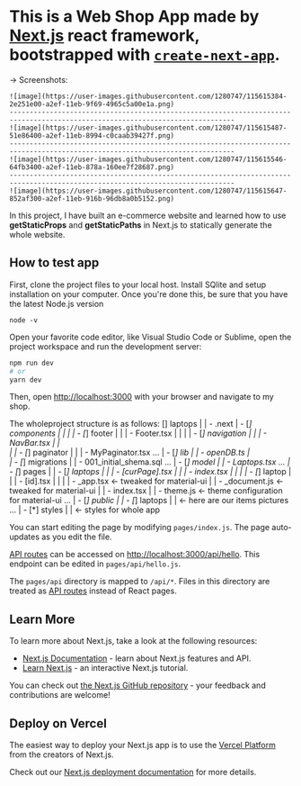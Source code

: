 # This is a Web Shop App made by [Next.js](https://nextjs.org/) react framework, bootstrapped with [`create-next-app`](https://github.com/vercel/next.js/tree/canary/packages/create-next-app).

  -> Screenshots:
    
    ![image](https://user-images.githubusercontent.com/1280747/115615384-2e251e00-a2ef-11eb-9f69-4965c5a00e1a.png)
    ------------------------------------------------------------------------------------------------------------------------------
    ![image](https://user-images.githubusercontent.com/1280747/115615487-51e86400-a2ef-11eb-8994-c0caab39427f.png)
    ------------------------------------------------------------------------------------------------------------------------------
    ![image](https://user-images.githubusercontent.com/1280747/115615546-64fb3400-a2ef-11eb-878a-160ee7f28687.png)
    ------------------------------------------------------------------------------------------------------------------------------
    ![image](https://user-images.githubusercontent.com/1280747/115615647-852af300-a2ef-11eb-916b-96db8a0b5152.png)

  In this project, I have built an e-commerce website and learned how to use **getStaticProps** and **getStaticPaths** in Next.js to statically generate the whole website. 

## How to test app

First, clone the project files to your local host. Install SQlite and setup installation on your computer. Once you're done this, be sure that you have the latest Node.js version 

  ``` node -v ```

Open your favorite code editor, like Visual Studio Code or Sublime, open the project workspace and run the development server:

  ```bash
  npm run dev
  # or
  yarn dev
  ```

Then, open [http://localhost:3000](http://localhost:3000) with your browser and navigate to my shop.

The wholeproject structure is as follows:
  [] laptops
   |
   | - .next
   | - [*] components
   |    |
   |    | - [*] footer
   |    |    | - Footer.tsx
   |    |
   |    | - [*] navigation
   |    |    | - NavBar.tsx
   |    |  
   |    | - [*] paginator
   |    |    | - MyPaginator.tsx
   ...
   | - [*] lib
   |    | - openDB.ts
   |    
   | - [*] migrations
   |    | - 001_initial_shema.sql
   ...
   | - [*] model
   |    | - Laptops.tsx
   ...
   | - [*] pages
   |    | - [*] laptops
   |    |    | - [curPage].tsx
   |    |    | - index.tsx
   |    |
   |    | - [*] laptop
   |    |    | - [id].tsx
   |    | 
   |    | - _app.tsx <- tweaked for material-ui
   |    | - _document.js <- tweaked for material-ui
   |    | - index.tsx 
   |    | - theme.js <- theme configuration for material-ui
   ...
   | - [*] public
   |    | - [*] laptops
   |         | <- here are our items pictures
   ...
   | - [*] styles
   |    | <- styles for whole app

You can start editing the page by modifying `pages/index.js`. The page auto-updates as you edit the file.

[API routes](https://nextjs.org/docs/api-routes/introduction) can be accessed on [http://localhost:3000/api/hello](http://localhost:3000/api/hello). This endpoint can be edited in `pages/api/hello.js`.

The `pages/api` directory is mapped to `/api/*`. Files in this directory are treated as [API routes](https://nextjs.org/docs/api-routes/introduction) instead of React pages.

## Learn More

To learn more about Next.js, take a look at the following resources:

- [Next.js Documentation](https://nextjs.org/docs) - learn about Next.js features and API.
- [Learn Next.js](https://nextjs.org/learn) - an interactive Next.js tutorial.

You can check out [the Next.js GitHub repository](https://github.com/vercel/next.js/) - your feedback and contributions are welcome!

## Deploy on Vercel

The easiest way to deploy your Next.js app is to use the [Vercel Platform](https://vercel.com/new?utm_medium=default-template&filter=next.js&utm_source=create-next-app&utm_campaign=create-next-app-readme) from the creators of Next.js.

Check out our [Next.js deployment documentation](https://nextjs.org/docs/deployment) for more details.
